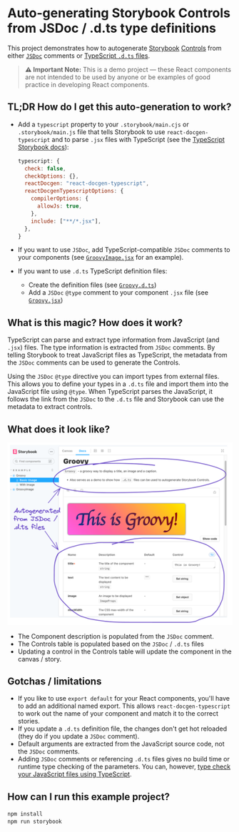 # Auto-generating Storybook Controls from JSDoc / .d.ts type definitions

This project demonstrates how to autogenerate [Storybook](https://storybook.js.org/) [Controls](https://storybook.js.org/docs/react/essentials/controls) from either [`JSDoc`](https://www.typescriptlang.org/docs/handbook/jsdoc-supported-types.html) comments or [TypeScript `.d.ts` files](https://www.typescriptlang.org/docs/handbook/declaration-files/introduction.html).

> **:warning: Important Note:** This is a demo project — these React components are not intended to be used by anyone or be examples of good practice in developing React components.

## TL;DR How do I get this auto-generation to work?

- Add a `typescript` property to your `.storybook/main.cjs` or `.storybook/main.js` file that tells Storybook to use `react-docgen-typescript` and to parse `.jsx` files with TypeScript (see the [TypeScript Storybook docs](https://storybook.js.org/docs/react/configure/typescript)):

  ```js
  typescript: {
    check: false,
    checkOptions: {},
    reactDocgen: "react-docgen-typescript",
    reactDocgenTypescriptOptions: {
      compilerOptions: {
        allowJs: true,
      },
      include: ["**/*.jsx"],
    },
  }
  ```

- If you want to use `JSDoc`, add TypeScript-compatible `JSDoc` comments to your components (see [`GroovyImage.jsx`](/src/components/GroovyImage.jsx) for an example).
- If you want to use `.d.ts` TypeScript definition files:
  - Create the definition files (see [`Groovy.d.ts`](/src/components/Groovy.d.ts))
  - Add a `JSDoc` `@type` comment to your component `.jsx` file (see [`Groovy.jsx`](/src/components/Groovy.jsx))

## What is this magic? How does it work?

TypeScript can parse and extract type information from JavaScript (and `.jsx`) files. The type information is extracted from `JSDoc` comments. By telling Storybook to treat JavaScript files as TypeScript, the metadata from the `JSDoc` comments can be used to generate the Controls.

Using the `JSDoc` `@type` directive you can import types from external files. This allows you to define your types in a `.d.ts` file and import them into the JavaScript file using `@type`. When TypeScript parses the JavaScript, it follows the link from the `JSDoc` to the `.d.ts` file and Storybook can use the metadata to extract controls.

## What does it look like?

![A screenshot of the Storybook demo](./demo.png)

- The Component description is populated from the `JSDoc` comment.
- The Controls table is populated based on the `JSDoc` / `.d.ts` files
- Updating a control in the Controls table will update the component in the canvas / story.

## Gotchas / limitations

- If you like to use `export default` for your React components, you'll have to add an additional named export. This allows `react-docgen-typescript` to work out the name of your component and match it to the correct stories.
- If you update a `.d.ts` definition file, the changes don't get hot reloaded (they do if you update a `JSDoc` comment).
- Default arguments are extracted from the JavaScript source code, not the `JSDoc` comments.
- Adding `JSDoc` comments or referencing `.d.ts` files gives no build time or runtime type checking of the parameters. You can, however, [type check your JavaScript files using TypeScript](https://www.typescriptlang.org/docs/handbook/type-checking-javascript-files.html).

## How can I run this example project?

```sh
npm install
npm run storybook
```

